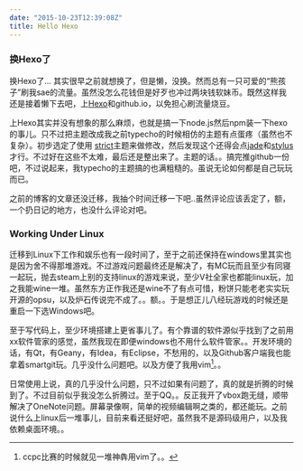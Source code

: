 ```yaml
---
date: "2015-10-23T12:39:08Z"
title: Hello Hexo
---
```


### 换Hexo了

换Hexo了...
其实很早之前就想换了，但是懒，没换。然而总有一只可爱的“熊孩子”刷我sae的流量。虽然没怎么花钱但是好歹也冲过两块钱软妹币。既然这样我还是接着懒下去吧，上[Hexo](http://hexo.io/)和github.io，以免担心刷流量烧豆。

<!--more-->

上Hexo其实并没有想象的那么麻烦，也就是搞一下node.js然后npm装一下hexo的事儿。只不过把主题改成我之前typecho的时候相仿的主题有点蛋疼（虽然也不复杂）。初步选定了使用 [strict](https://github.com/17/hexo-theme-strict)主题来做修改，然后发现这个还得会点[jade](http://jade-lang.com/)和[stylus](http://learnboost.github.io/stylus/)才行。不过好在这些不太难，最后还是整出来了。主题的话。。搞完推github一份吧，不过说起来，我typecho的主题搞的也满粗糙的。虽说无论如何都是自己玩玩而已。

之前的博客的文章还没迁移，我抽个时间迁移一下吧..虽然评论应该丢定了，额，一个扔日记的地方，也没什么评论对吧。

### Working Under Linux

迁移到Linux下工作和娱乐也有一段时间了，至于之前还保持在windows里其实也是因为舍不得那堆游戏。不过游戏问题最终还是解决了，有MC玩而且至少有同寝一起玩，抛去steam上别的支持linux的游戏来说，至少V社全家也都能linux玩，加之我能wine一堆。虽然东方正作我还是wine不了有点可惜，粉饼只能老老实实玩开源的opsu，以及炉石传说完不成了。。额。。于是想正儿八经玩游戏的时候还是重启一下选Windows吧。

至于写代码上，至少环境搭建上更省事儿了。有个靠谱的软件源似乎找到了之前用xx软件管家的感觉，虽然我现在即便windows也不用什么软件管家。。开发环境的话，有Qt，有Geany，有Idea，有Eclipse，不愁用的，以及Github客户端我也能拿着smartgit玩。几乎没什么问题吧。以及方便了我用vim[^1]。。

日常使用上说，真的几乎没什么问题，只不过如果有问题了，真的就是折腾的时候到了。不过目前似乎我没怎么折腾过。至于QQ。。反正我开了vbox跑无缝，顺带解决了OneNote问题。屏幕录像啊，简单的视频编辑啊之类的，都还能玩。之前说什么上linux后一堆事儿，目前来看还挺好吧，虽然我不是源码级用户，以及我依赖桌面环境。。

[^1]: ccpc比赛的时候就见一堆神犇用vim了。。
